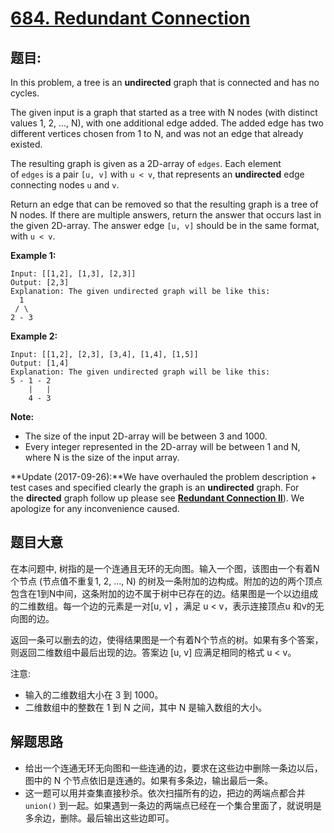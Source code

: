 # [684. Redundant Connection](https://leetcode.com/problems/redundant-connection/)


## 题目:

In this problem, a tree is an **undirected** graph that is connected and has no cycles.

The given input is a graph that started as a tree with N nodes (with distinct values 1, 2, ..., N), with one additional edge added. The added edge has two different vertices chosen from 1 to N, and was not an edge that already existed.

The resulting graph is given as a 2D-array of `edges`. Each element of `edges` is a pair `[u, v]` with `u < v`, that represents an **undirected** edge connecting nodes `u` and `v`.

Return an edge that can be removed so that the resulting graph is a tree of N nodes. If there are multiple answers, return the answer that occurs last in the given 2D-array. The answer edge `[u, v]` should be in the same format, with `u < v`.

**Example 1:**

    Input: [[1,2], [1,3], [2,3]]
    Output: [2,3]
    Explanation: The given undirected graph will be like this:
      1
     / \
    2 - 3

**Example 2:**

    Input: [[1,2], [2,3], [3,4], [1,4], [1,5]]
    Output: [1,4]
    Explanation: The given undirected graph will be like this:
    5 - 1 - 2
        |   |
        4 - 3

**Note:**

- The size of the input 2D-array will be between 3 and 1000.
- Every integer represented in the 2D-array will be between 1 and N, where N is the size of the input array.

**Update (2017-09-26):**We have overhauled the problem description + test cases and specified clearly the graph is an **undirected** graph. For the **directed** graph follow up please see **[Redundant Connection II](https://leetcode.com/problems/redundant-connection-ii/description/)**). We apologize for any inconvenience caused.


## 题目大意

在本问题中, 树指的是一个连通且无环的无向图。输入一个图，该图由一个有着N个节点 (节点值不重复1, 2, ..., N) 的树及一条附加的边构成。附加的边的两个顶点包含在1到N中间，这条附加的边不属于树中已存在的边。结果图是一个以边组成的二维数组。每一个边的元素是一对[u, v] ，满足 u < v，表示连接顶点u 和v的无向图的边。

返回一条可以删去的边，使得结果图是一个有着N个节点的树。如果有多个答案，则返回二维数组中最后出现的边。答案边 [u, v] 应满足相同的格式 u < v。

注意:

- 输入的二维数组大小在 3 到 1000。
- 二维数组中的整数在 1 到 N 之间，其中 N 是输入数组的大小。


## 解题思路

- 给出一个连通无环无向图和一些连通的边，要求在这些边中删除一条边以后，图中的 N 个节点依旧是连通的。如果有多条边，输出最后一条。
- 这一题可以用并查集直接秒杀。依次扫描所有的边，把边的两端点都合并 `union()` 到一起。如果遇到一条边的两端点已经在一个集合里面了，就说明是多余边，删除。最后输出这些边即可。
